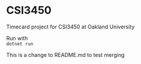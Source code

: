 # CSI3450
Timecard project for CSI3450 at Oakland University

Run with <br />
``dotnet run``

This is a change to README.md to test merging